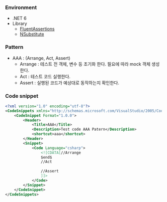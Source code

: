 ### Environment
- .NET 6
- Library
  - [FluentAssertions](https://github.com/fluentassertions/fluentassertions)
  - [NSubstitute](https://github.com/nsubstitute/NSubstitute)


### Pattern
- AAA : (Arrange, Act, Assert)
  - Arrange : 테스트 전 객체, 변수 등 초기화 한다. 필요에 따라 mock 객체 생성한다.
  - Act : 테스트 코드 실행한다.
  - Assert : 실행된 코드가 예상대로 동작하는지 확인한다.


### Code snippet
```xml
<?xml version="1.0" encoding="utf-8"?>
<CodeSnippets xmlns="http://schemas.microsoft.com/VisualStudio/2005/CodeSnippet">
    <CodeSnippet Format="1.0.0">
        <Header>
            <Title>AAA</Title>
            <Description>Test code AAA Patern</Description>
            <shortcut>aaa</shortcut>
        </Header>
        <Snippet>
            <Code Language="csharp">
                <![CDATA[//Arrange
                $end$
                //Act
				
                //Assert 
                ]]>
            </Code>
        </Snippet>
    </CodeSnippet>
</CodeSnippets>
```

